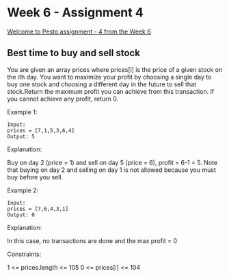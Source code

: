 # Week 6 - Assignment 4

[Welcome to Pesto assignment - 4 from the Week 6](https://pestotech.teachable.com/courses/1782350/lectures/40231576)

## Best time to buy and sell stock

You are given an array prices where prices[i] is the price of a given stock on the ith day. You want to maximize your profit by choosing a single day to buy one stock and choosing a different day in the future to sell that stock.Return the maximum profit you can achieve from this transaction. If you cannot achieve any profit, return 0.

Example 1:

```
Input:
prices = [7,1,5,3,6,4]
Output: 5
```

Explanation:

Buy on day 2 (price = 1) and sell on day 5 (price = 6), profit = 6-1 = 5. Note that buying on day 2 and selling on day 1 is not allowed because you must buy before you sell.

Example 2:

```
Input:
prices = [7,6,4,3,1]
Output: 0
```

Explanation:

In this case, no transactions are done and the max profit = 0

Constraints:

1 <= prices.length <= 105 0 <= prices[i] <= 104
